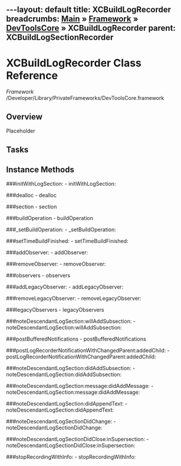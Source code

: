 ---layout: default
title: XCBuildLogRecorder
breadcrumbs: <a href="/index.html">Main</a> &raquo; <a href="/Frameworks.html">Framework</a> &raquo; <a href="/Frameworks/DevToolsCore.html">DevToolsCore</a> &raquo; XCBuildLogRecorder
parent: XCBuildLogSectionRecorder 
---
# XCBuildLogRecorder Class Reference

*Framework* /Developer/Library/PrivateFrameworks/DevToolsCore.framework

## Overview

Placeholder

## Tasks

## Instance Methods

<a name="-initWithLogSection:"></a>
###initWithLogSection:
    - initWithLogSection:

<a name="-dealloc"></a>
###dealloc
    - dealloc

<a name="-section"></a>
###section
    - section

<a name="-buildOperation"></a>
###buildOperation
    - buildOperation

<a name="-_setBuildOperation:"></a>
###_setBuildOperation:
    - _setBuildOperation:

<a name="-setTimeBuildFinished:"></a>
###setTimeBuildFinished:
    - setTimeBuildFinished:

<a name="-addObserver:"></a>
###addObserver:
    - addObserver:

<a name="-removeObserver:"></a>
###removeObserver:
    - removeObserver:

<a name="-observers"></a>
###observers
    - observers

<a name="-addLegacyObserver:"></a>
###addLegacyObserver:
    - addLegacyObserver:

<a name="-removeLegacyObserver:"></a>
###removeLegacyObserver:
    - removeLegacyObserver:

<a name="-legacyObservers"></a>
###legacyObservers
    - legacyObservers

<a name="-noteDescendantLogSection:willAddSubsection:"></a>
###noteDescendantLogSection:willAddSubsection:
    - noteDescendantLogSection:willAddSubsection:

<a name="-postBufferedNotifications"></a>
###postBufferedNotifications
    - postBufferedNotifications

<a name="-postLogRecorderNotificationWithChangedParent:addedChild:"></a>
###postLogRecorderNotificationWithChangedParent:addedChild:
    - postLogRecorderNotificationWithChangedParent:addedChild:

<a name="-noteDescendantLogSection:didAddSubsection:"></a>
###noteDescendantLogSection:didAddSubsection:
    - noteDescendantLogSection:didAddSubsection:

<a name="-noteDescendantLogSection:message:didAddMessage:"></a>
###noteDescendantLogSection:message:didAddMessage:
    - noteDescendantLogSection:message:didAddMessage:

<a name="-noteDescendantLogSection:didAppendText:"></a>
###noteDescendantLogSection:didAppendText:
    - noteDescendantLogSection:didAppendText:

<a name="-noteDescendantLogSectionDidChange:"></a>
###noteDescendantLogSectionDidChange:
    - noteDescendantLogSectionDidChange:

<a name="-noteDescendantLogSectionDidClose:inSupersection:"></a>
###noteDescendantLogSectionDidClose:inSupersection:
    - noteDescendantLogSectionDidClose:inSupersection:

<a name="-stopRecordingWithInfo:"></a>
###stopRecordingWithInfo:
    - stopRecordingWithInfo:

